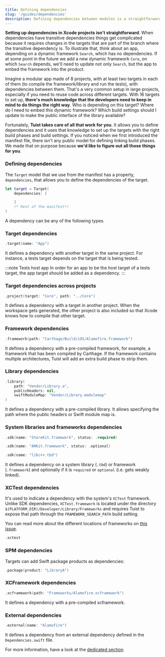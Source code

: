 ```yaml
---
title: Defining dependencies
slug: '/guides/dependencies'
description: Defining dependencies between modules is a straightforward task in Tuist. This document describes how to use this feature, and all types of dependencies that targets can define.
---
```


**Setting up dependencies in Xcode projects isn't straightforward**. When dependencies have transitive dependencies things get complicated because it requires changes in the targets that are part of the branch where the transitive dependency is. To illustrate that, think about an app, depending on a dynamic framework `Search`, which has no dependencies. If at some point in the future we add a new dynamic framework `Core`, on which `Search` depends, we'll need to update not only `Search`, but the app to embed the framework into the product.

Imagine a modular app made of 8 projects, with at least two targets in each of them \(to compile the framework/library and run the tests\), with dependencies between them. That's a very common setup in large projects, especially if you need to reuse code across different targets. With 16 targets to set up, **there's much knowledge that the developers need to keep in mind to do things the right way**. Who is depending on this target? Where do I need to embed this dynamic framework? Which build settings should I update to make the public interface of the library available?

Fortunately, **Tuist takes care of all that work for you**. It allows you to define dependencies and it uses that knowledge to set up the targets with the right build phases and build settings.
If you noticed when we first introduced the manifest file, there isn't any public model for defining linking build phases. We made that on purpose because **we'd like to figure out all those things for you**.

### Defining dependencies

The `Target` model that we use from the manifest has a property, `dependencies`, that allows you to define the dependencies of the target.

```swift
let target = Target(
    dependencies: [

    ]
    /* Rest of the manifest*/
)
```

A dependency can be any of the following types.

### Target dependencies

```swift
.target(name: "App")
```

It defines a dependency with another target in the same project. For instance, a tests target depends on the target that is being tested.

:::note Tests host app
In order for an app to be the host target of a tests target, the app target should be added as a dependency.
:::

### Target dependencies across projects

```swift
.project(target: "Core", path: "../Core")
```

It defines a dependency with a target in another project. When the workspace gets generated, the other project is also included so that Xcode knows how to compile that other target.

### Framework dependencies

```swift
.framework(path: "Carthage/Build/iOS/Alamofire.framework")
```

It defines a dependency with a pre-compiled framework, for example, a framework that has been compiled by Carthage. If the framework contains multiple architectures, Tuist will add an extra build phase to strip them.

### Library dependencies

```swift
.library(
    path: "Vendor/Library.a",
    publicHeaders: nil,
    swiftModuleMap: "Vendor/Library.modulemap"
)
```

It defines a dependency with a pre-compiled library. It allows specifying the path where the public headers or Swift module map is.

### System libraries and frameworks dependencies

```swift
.sdk(name: "StoreKit.framework", status: .required)
```

```swift
.sdk(name: "ARKit.framework", status: .optional)
```

```swift
.sdk(name: "libc++.tbd")
```

It defines a dependency on a system library (`.tbd`) or framework (`.framework`) and optionally if it is `required` or `optional` (i.e. gets weakly linked).

### XCTest dependencies

It's used to indicate a dependency with the system's `XCTest` framework. Unlike SDK dependencies, `XCTest.framework` is located under the directory `$(PLATFORM_DIR)/Developer/Library/Frameworks` and requires Tuist to expose that path through the `FRAMEWORK_SEARCH_PATH` build setting.

You can read more about the different locations of frameworks on [this issue](https://github.com/tuist/tuist/issues/837).

```swift
.xctest
```

### SPM dependencies

Targets can add Swift package products as dependencies:

```swift
.package(product: "LibraryA")
```
### XCFramework dependencies

```swift
.xcframework(path: "Frameworks/Alamofire.xcframework")
```

It defines a dependency with a pre-compiled xcframework.

### External dependencies

```swift
.external(name: "Alamofire")
```

It defines a dependency from an external dependency defined in the `Dependencies.swift` file.

For more information, have a look at the [dedicated section](/guides/third-party-dependencies).
